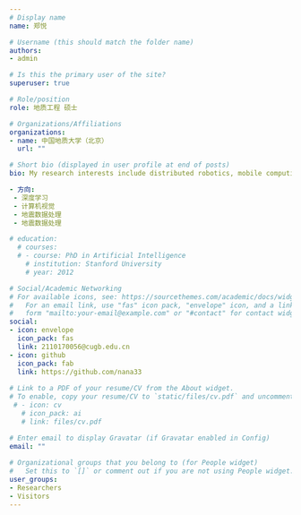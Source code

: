 ```yaml
---
# Display name
name: 郑悦

# Username (this should match the folder name)
authors:
- admin

# Is this the primary user of the site?
superuser: true

# Role/position
role: 地质工程 硕士

# Organizations/Affiliations
organizations:
- name: 中国地质大学（北京）
  url: ""

# Short bio (displayed in user profile at end of posts)
bio: My research interests include distributed robotics, mobile computing and programmable matter.

- 方向:
 - 深度学习
 - 计算机视觉
 - 地震数据处理
 - 地震数据处理

# education:
  # courses:
  # - course: PhD in Artificial Intelligence
    # institution: Stanford University
    # year: 2012

# Social/Academic Networking
# For available icons, see: https://sourcethemes.com/academic/docs/widgets/#icons
#   For an email link, use "fas" icon pack, "envelope" icon, and a link in the
#   form "mailto:your-email@example.com" or "#contact" for contact widget.
social:
- icon: envelope
  icon_pack: fas
  link: 2110170056@cugb.edu.cn
- icon: github
  icon_pack: fab
  link: https://github.com/nana33
  
# Link to a PDF of your resume/CV from the About widget.
# To enable, copy your resume/CV to `static/files/cv.pdf` and uncomment the lines below.  
 # - icon: cv
   # icon_pack: ai
   # link: files/cv.pdf

# Enter email to display Gravatar (if Gravatar enabled in Config)
email: ""
  
# Organizational groups that you belong to (for People widget)
#   Set this to `[]` or comment out if you are not using People widget.  
user_groups:
- Researchers
- Visitors
---
```



